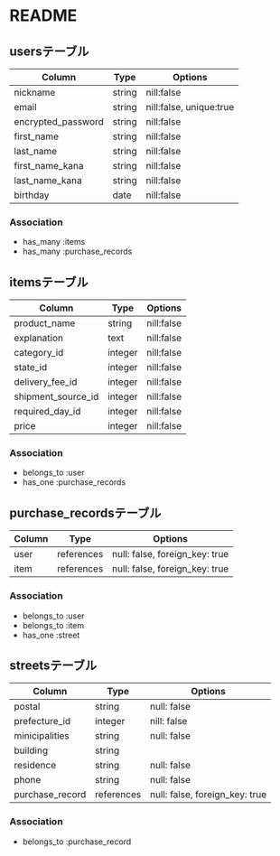 # README

## usersテーブル

| Column             | Type       | Options                  |
| ------------------ | ---------- | ------------------------ |
| nickname           | string     | nill:false               |
| email              | string     | nill:false,  unique:true | 
| encrypted_password | string     | nill:false               |
| first_name         | string     | nill:false               |
| last_name          | string     | nill:false               |
| first_name_kana    | string     | nill:false               |
| last_name_kana     | string     | nill:false               |
| birthday           | date       | nill:false               |

### Association
- has_many :items
- has_many :purchase_records


## itemsテーブル

| Column             | Type       | Options                  |
| ------------------ | ---------- | ------------------------ |
| product_name       | string     | nill:false               |
| explanation        | text       | nill:false               |
| category_id        | integer    | nill:false               |
| state_id           | integer    | nill:false               |
| delivery_fee_id    | integer    | nill:false               |
| shipment_source_id | integer    | nill:false               |
| required_day_id    | integer    | nill:false               |
| price              | integer    | nill:false               |

### Association
- belongs_to :user
- has_one    :purchase_records


## purchase_recordsテーブル

| Column | Type       | Options                        |
| ------ | ---------- | ------------------------------ |
| user   | references | null: false, foreign_key: true |
| item   | references | null: false, foreign_key: true |

### Association
- belongs_to :user
- belongs_to :item
- has_one    :street


## streetsテーブル

| Column          | Type       | Options                        |
| --------------- | ---------- | ------------------------------ |
| postal          | string     | null: false                    |
| prefecture_id   | integer    | nill: false                    |
| minicipalities  | string     | null: false                    |
| building        | string     |                                |
| residence       | string     | null: false                    |
| phone           | string     | null: false                    |
| purchase_record | references | null: false, foreign_key: true |

### Association
- belongs_to :purchase_record